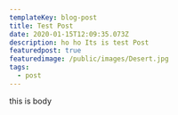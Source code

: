 ```yaml
---
templateKey: blog-post
title: Test Post
date: 2020-01-15T12:09:35.073Z
description: ho ho Its is test Post
featuredpost: true
featuredimage: /public/images/Desert.jpg
tags:
  - post
---
```

this is body
